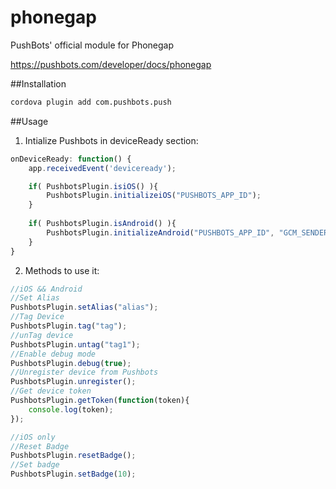 # phonegap
PushBots' official module for Phonegap

https://pushbots.com/developer/docs/phonegap

##Installation
```bash
cordova plugin add com.pushbots.push
```

##Usage
1. Intialize Pushbots in deviceReady section:
```javascript
onDeviceReady: function() {
	app.receivedEvent('deviceready');

	if( PushbotsPlugin.isiOS() ){
		PushbotsPlugin.initializeiOS("PUSHBOTS_APP_ID");
	}
	
	if( PushbotsPlugin.isAndroid() ){
		PushbotsPlugin.initializeAndroid("PUSHBOTS_APP_ID", "GCM_SENDER_ID");
	}
}
```

2. Methods to use it:
```javascript
//iOS && Android
//Set Alias
PushbotsPlugin.setAlias("alias");
//Tag Device
PushbotsPlugin.tag("tag");
//unTag device
PushbotsPlugin.untag("tag1");
//Enable debug mode
PushbotsPlugin.debug(true);
//Unregister device from Pushbots
PushbotsPlugin.unregister();
//Get device token
PushbotsPlugin.getToken(function(token){
	console.log(token);
});

//iOS only
//Reset Badge
PushbotsPlugin.resetBadge();
//Set badge
PushbotsPlugin.setBadge(10);
 ```
